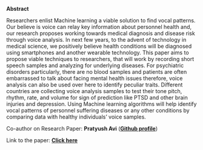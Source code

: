 **Abstract**

Researchers enlist Machine learning a viable solution to find vocal patterns. Our believe is voice can relay key information about personnel health and, our research proposes working towards medical diagnosis and disease risk through voice analysis. In next few years, to the advent of technology in medical science, we positively believe health conditions will be diagnosed using smartphones and another wearable technology. This paper aims to propose viable techniques to researchers, that will work by recording short speech samples and analyzing for underlying diseases. 
For psychiatric disorders particularly, there are no blood samples and patients are often embarrassed to talk about facing mental health issues therefore, voice analysis can also be used over here to identify peculiar traits.
Different countries are collecting voice analysis samples to test their tone pitch, rhythm, rate, and volume for sign of prediction like PTSD and other brain injuries and depression. Using Machine learning algorithms will help identify vocal patterns of personnel suffering diseases or any other conditions by comparing data with healthy individuals’ voice samples.


Co-author on Research Paper: **Pratyush Avi** ([**Github profile**](https://github.com/Pratyush-Avi))

Link to the paper: [**Click here**](https://www.ijraset.com/fileserve.php?FID=35658)
